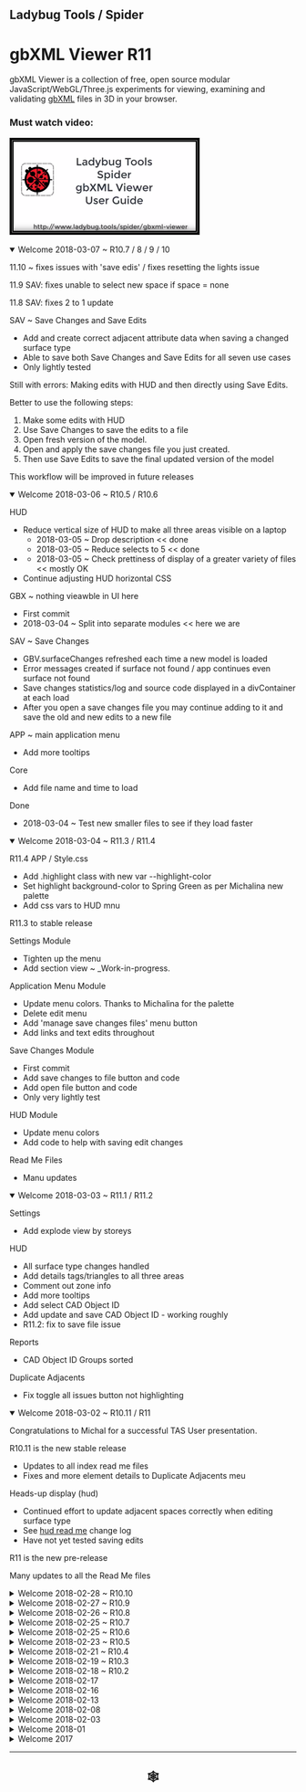 
## Ladybug Tools / Spider

# gbXML Viewer R11

gbXML Viewer is a collection of free, open source modular JavaScript/WebGL/Three.js experiments for viewing, examining and validating [gbXML]( http://gbxml.org ) files in 3D in your browser.


### Must watch video:
[![gbXML Viewer User Guide]( ../../../images/gbxml-viewer-user-guide-300px.png )]( https://www.youtube.com/watch?v=YqEkc3rvxYs )

<!--
<details open>

<summary>Welcome  ~ R.</summary>

</details>
-->


<details open>

<summary>Welcome 2018-03-07 ~ R10.7 / 8 / 9 / 10</summary>

11.10 ~ fixes issues with 'save edis' / fixes resetting the lights issue

11.9 SAV: fixes unable to select new space if space = none

11.8 SAV: fixes 2 to 1 update

SAV ~ Save Changes and Save Edits

* Add and create correct adjacent attribute data when saving a changed surface type
* Able to save both Save Changes and Save Edits for all seven use cases
* Only lightly tested

Still with errors: Making edits with HUD and then directly using Save Edits.

Better to use the following steps:

1. Make some edits with HUD
2. Use Save Changes to save the edits to a file
3. Open fresh version of the model.
4. Open and apply the save changes file you just created.
5. Then use Save Edits to save the final updated version of the model

This workflow will be improved in future releases

</details><details open>

<summary>Welcome 2018-03-06  ~ R10.5 / R10.6</summary>

HUD

* Reduce vertical size of HUD to make all three areas visible on a laptop
	* 2018-03-05 ~ Drop description << done
	* 2018-03-05 ~ Reduce selects to 5 << done
* * 2018-03-05 ~ Check prettiness of display of a greater variety of files << mostly OK
* Continue adjusting HUD horizontal CSS

GBX ~ nothing vieawble in UI here
* First commit
* 2018-03-04 ~ Split into separate modules << here we are

SAV ~ Save Changes
* GBV.surfaceChanges refreshed each time a new model is loaded
* Error messages created if surface not found / app continues even surface not found
* Save changes statistics/log and source code displayed in a divContainer at each load
* After you open a save changes file you may continue adding to it and save the old and new edits to a new file

APP ~ main application menu

* Add more tooltips

Core

* Add file name and time to load

Done

* 2018-03-04 ~ Test new smaller files to see if they load faster

</details><details open>

<summary>Welcome 2018-03-04 ~ R11.3 / R11.4 </summary>

R11.4
APP / Style.css
* Add .highlight class with new var --highlight-color
* Set highlight background-color to Spring Green as per Michalina new palette
* Add css vars to HUD mnu

R11.3 to stable release

Settings Module

* Tighten up the menu
* Add section view ~ _Work-in-progress.

Application Menu Module

* Update menu colors. Thanks to Michalina for the palette
* Delete edit menu
* Add 'manage save changes files' menu button
* Add links and text edits throughout

Save Changes Module

* First commit
* Add save changes to file button and code
* Add open file button and code
* Only very lightly test

HUD Module

* Update menu colors
* Add code to help with saving edit changes

Read Me Files

* Manu updates

</details><details open>

<summary>Welcome 2018-03-03 ~ R11.1 / R11.2</summary>

Settings

* Add explode view by storeys

HUD

* All surface type changes handled
* Add details tags/triangles to all three areas
* Comment out zone info
* Add more tooltips
* Add select CAD Object ID
* Add update and save CAD Object ID - working roughly
* R11.2: fix to save file issue

Reports

* CAD Object ID Groups sorted

Duplicate Adjacents

* Fix toggle all issues button not highlighting

</details><details open>

<summary>Welcome 2018-03-02 ~ R10.11 / R11</summary>

Congratulations to Michal for a successful TAS User presentation.

R10.11 is the new stable release

* Updates to all index read me files
* Fixes and more element details to Duplicate Adjacents meu

Heads-up display (hud)
* Continued effort to update adjacent spaces correctly when editing surface type
* See [hud read me]( http://www.ladybug.tools/spider/index.html#gbxml-viewer/r10-11/gv-hud/README.md ) change log
* Have not yet tested saving edits

R11 is the new pre-release

Many updates to all the Read Me files

</details><details>

<summary>Welcome 2018-02-28 ~ R10.10</summary>

R10.:1O:10.1
* HUD select now sho 8 items instead of 10
R10.:1O:10.2 / R10.:1O:10.4 / R10.:1O:10.5
* Various menu size fixes
R10.:1O:10.3
* Save file working again



R10.10
SET
* Passed through JSLint ~ many slight fixes
* Toggle Ortho camera now working
* Update name space variables

APP
* Update name space variables

HUD
* Update name space variables
* Fix no-scroll select surface
* Rejig update buttons
* Improve menu width handling
* When change type, adjacent spaces update more correctly

</details><details>

<summary>Welcome 2018-02-27 ~ R10.9</summary>

Reports
* Fix silly devLog bug that was breaking everything
* Fix visibility toggles
* Add new menu item: CAD Object ID Groups < wishlist item

HUD
* Add modified by button
* Add select surface list
	* Issue with using cursor keys
* Add input surface ID
* Started update surface adjacent spaces
* Started fix surface type adjacent space update
	* Handling changes to number of adjacent spaces still incomplete - ie from shade to interior wall

Settings
* Explode view with minus, reset and plus buttons
* Starting to be interesting / need separate horizontal and vertical scaling

10.9.2
* Fix surface normals not showing
* Fix Duplicate CADObjectId not showing

</details><details>

<summary>Welcome 2018-02-26 ~ R10.8</summary>

App
* Menus reset when new model loaded

HUD
* Fix delete not deleting
* Add ZXCV access keys to toggle visibility
	* ALT + key to toggle element/surfaces/edges/all
* Add input and select alternative spaces

</details><details>

<summary>Welcome 2018-02-25 ~ R10.7</summary>

R10.7
* All modules updated. Name space fixes etc

Heads-up Display
* Many fixes
* Streamline/simplify the UI

Edit Duplicate Adjacents
* Simplified
* Works more closely with HUD

Done
* 2018-02-18 ~ Drag and drop broken
* 2018-02-11 ~ Theo: update links to new folder
* 2018-02-11 ~ Theo: Fix explode view so it works


</details><details>

<summary>Welcome 2018-02-25 ~ R10.6</summary>
* Add GBV module
	* No user iterface interaction / all behind the scenes
	* Standardizes and simplifies many viewing functions
* Add 'edit duplicate adjacents' module
	* Finds all instances of surfaces with two identical adjacent spaces
	* Tools to help with understanding circumstances
	* At a very early stage. Cannot edit or save yet

</details><details>

<summary>Welcome 2018-02-23 ~ R10.5</summary>

* Add 'edit duplicate surfaces' module
	* Finds all instances of two surfaces with identical coordinates
	* Tools to help with understanding circumstances
	* Delete duplicates and save changes



</details><details>

<summary>Welcome 2018-02-21 ~ R10.4</summary>

* Many fixes 'under the hood' / User interface has few changes
* [Name spaces]( https://en.wikipedia.org/wiki/Namespace ) implemented for much of the code
	* Prevents functions and variables in one module trashing a similarly named items in another module
* 'Edit file' workflow improved

</details><details>

<summary>Welcome 2018-02-19 ~ R10.3</summary>

* Many fixes
* Menus move more smoothly
* Editing, deleting and saving all working - but testing has just started
* HUD updates with Editor and reports


</details><details>

<summary>Welcome 2018-02-18 ~ R10.2</summary>


Add Edit module. All menus movable and resizable. Many fixes throughout. In the Settings menu, the 'Explode view' feature is still not perfect but has been much improved.

Three.js core:
	* If location.hash calls for non-gbXML file then load default file
	* Feeble start to name spacing
	* Update test script titles
	* Update readme links

Gallery
	* Fix HR issues
	* Test works OK
	* Fix readme links

Editor
	* Added to GV App
	* Standalone test file also works
	* Not fully tested/completed

App
	* divContainer
		* resizes more nicely
		* styles enhanced
	* divMenu
		* resizes and moves - a bit flakey though


</details><details>

<summary>Welcome 2018-02-17</summary>

Add three more modules: heads-up display, first person camera and save.

* Add HUD, first person and Save to R10
* Update and enhance template style sheet and files



</details><details>

<summary>Welcome 2018-02-16</summary>


R10 first commit. A significant revision. The code is smaller, simpler and faster. About half the R9 code is in 10. The remaining modules should be available soon.

The interface give more emphasis to the model - and less to the menus. And, of course, new and more colors.

### 2018-02-16 ~ Theo

R10
* First commit

</details><details>

<summary>Welcome 2018-02-13</summary>


Settings menu: Explode view beginning to operate as desired. Still much to do to improve the user experience. Reload web page required to fully reset view.

### 2018-02-13 ~ Theo

* Settings:
	* Explode view beginning to operate as desired.
	* Still much to do to improve the user experience
	* Reload web page required to fully reset view.


### 2018-02-11 ~ Theo

* App & HUD: More efforts on touch-enabled interaction and Apple support

Done at one time or another
* 2017-12-07 ~ Theo: Add better size adjustment to text box
* 2017-12-02 ~ Michal: Add filters to ignore shade surfaces. Or perhaps only display for certain surface types
* 2017-12-07 ~ Theo: Refresh reports each time a new model is loaded
* 2017-12-02 ~ Michal: Do a better job of displaying/reporting duplicates
* 2017-12-02 ~ Michal: Highlight and display surfaces that are inside larger surfaces


### 2018-02-10 ~ Theo

* HUD:
	* Adjust position of placards
	* Add polyloop telltales


### 2018-02-09 ~ Theo

* R9.9
* App: Add sucky iOS iframe auto-resize workaround
* HUD:
	* Enable draggable and resizable div
		* Not yet working on mobile devices
	* Fix CASObjectId issue
	* Add volume output
	* Add more console.log outputs
	* Add telltales with vertex numbering

</details><details>

<summary>Welcome 2018-02-08</summary>

### 2018-02-08 ~ Theo
Core now corrects for duplicate vertices and other errors in gbXML files. HUD adds many more buttons

* R9.8a
* HUD: Add many new buttons to display
	* ID
	* Type
	* CAD Object ID
	* Spaces
	* Storeys
	* Visibility
* Core: Add checks for duplicate extra vertices in gbXML file vertices data


### 2018-02-07 ~ Theo

* R9.7
* HUD
	* Add toggle surface type button
	* Add display CAD Object button
	* Add toggle visibility button
	* Add all visible button
	* Duplicate coordinates now highlighted in yellow


</details><details>

<summary>Welcome 2018-02-03</summary>


Starting to add saving and editing. Help text added to Reports menu. Storey and Space readout in Core work better.

### 2018-02-02 ~ Theo

* R9.6a
* Core: add  gbxml var
* Cure: clear divLog with reset view
* Reports: fix issues with storey and space readout in core
* Help text added to Reports menu.
* Save File: first commit
* App: add save file button


</details><details>

<summary>Welcome 2018-01</summary>


### 2018-01-27 ~ Theo

* R9.5
* Core: drop createReport
* Reports Fix no data for single space issue
* Reports: Fix incorrect space numbering
* App: Add onloadThreejs to clean up reports

### 2018-01-17 ~ Theo

* App R9.3
* Add Octocat link to App menu
* Change default read me from release read me to main read me
* Read me iframe link from App to Core
* Add link to release red me on menu
* Add Sun Range links to read me


## 2018-01-02 ~ Theo

* Fixing and updating all the R9 module read me files

### 2018-01-01 ~ Theo

Happy new year!

Please welcome gbXML Viewer R9 with its redesigned user experience.

The big new feature is the screen capture utility. Now you can create animated GIFs from your files.

2018-01-02 ~ minor fixes throughout

* R9.0
* Redesigned user experience
	* All modules may loaded and used simultaneously
	* Switch between text and 3D without losing your place
* Has all the modules of R8
* Add screen capture modules

Done
* 2017-12-10 ~ Michal: can we switch off shadows?
* 2017-12-06 ~ Add slider to move ground up or down

</details><details>

<summary>Welcome 2017</summary>
### 2017-12-17 ~ Theo

* Settings
	* Toggle ground and toggle Grid
		* Resets with each new model
		* Auto-positioned at bounding box minimum
		* Buttons added to increase or decrease of height level
	* Toggle surface normals
		* Resets with each new model
	* Add toggle shade and shadows
	* Add explode view horizontal and vertical
		* First pass / still many issues / but will eventually be lots of fun


### 2017-12-16 ~ Theo

* Add 'Robust' Core version


### 2017-12-15 ~ Theo

* Sun Path / Analemma 3D
	* Mostly functioning as intended
	* Minor issues still to be fixed


### 2017-12-13 ~ Theo

* Read Me files
	* Add many links and update text throughout
* Sample files
	* Files renamed in a consistent manner
	* Read me added
* View Updates
	* View update issues a blog posts
* Reports
	* Duplicate CAD IDs sorted and display next to each other
	* Every set of duplicates CAD IDs has its own toggle view button
	* Same toggle view button added to other reports


### 2017-12-12 ~ Theo

* Reports
	* Updated to button tag
	* Storeys: display number and IDs of spaces
	* Surfaces
		* Better handling of on/off toggles
		* Add 'all visible' button
	* Duplicate Coordinates
		* Add visibility toggle for all duplicates
		* Add Space button to toggle view of space
	* Duplicate Adjacencies
		* Add visibility toggle for all duplicates
		* Add length and width of element
	* Tiny Surfaces
		* Add length and width of element
	* Invalid Adjacencies << new item
		* Checks for multiple adjacencies in objects that should only have a single adjacency
* Settings
	* Add toggle buttons for surfaces/edges/all
	* Update colors
	* Colors of duplicates etc unchanged when toggling other color settings
* Many other minor fixes and code clean-up

### 2017-12-10 ~ Theo

R8.10
* Add 'first person' camera
* Add beginning of drawing an analemma
* Exposure type material colors updated
* Update draw normals only if element is visible
	* Use Reports > Surfaces to toggle element visibility then use this command
* Update to 'toggle camera ortho'


Done
* 2017-12-07 ~ Michal: Toggle for Ortho camera
* 2017-12-10 ~ Michal: Update color choices
* 2017-12-10 ~ Michal: can we show normals for selected items only?


### 2017-12-08 ~ Theo

R8.9
* Core
	* Add 'reset view' calls createReport()
* HUD
	* Add toggle button
	* Toggle off when new file loaded

R8.8
* Core
	* Add 'reset view' button resets background, camera, material colors
* Reports
	* Add toggle visibility for each surface type
	* Add display zone count and names per storey

Note
'reset view' button not currently working in reports, so has been disabled for the moment

Done
* 2017-12-07 ~ Michal: toggle for HUD
* 2017-12-08 ~ Michal: reset view: includes background gradient , materials colors or camera ortho
* 2017-12-08 ~ Michal: Storey ability to hide roofs or floor to better see layout
* 2017-12-08 ~ Michal: can we show number of zones per storey?


### 2017-12-07 ~ Theo

R8.7
* Templates: code clean-up
	* Add drag and drop capability
	* Better selection of sample files
* Settings:
	* Add set color by exposure type
	* Add drag and drop capability
	* Better selection of sample files
* Reports
	* Add drag and drop capability
	* Better selection of sample files
	* Add view storey
	* Add is a space has an 'InteriorFloor' or 'SlabOnGrade' or 'RaisedFloor' or 'UndergroundSlab' then zoom into that space
* App2
	* Add drag and drop capability

Done

* 2017-12-01 ~ Load files via drag and drop
* 2017-12-02 ~ Add test file??
* 2017-12-01 ~ Add choice to display in right-side menu

### 2017-12-06 ~ Theo

App2 R8.5
12:44
* Fixed: reset view not resetting surfaces visible
* Settings: add toggle grid
* Settings: add toggle ground
* App2: add footer

* 2017-12-01 ~ Add a 'ground' that can receive shadow

8.6
21:32
* Fix some of the reset view issues
* Highlight all duplicate adjacencies in red
* Add better spacing between duplicate adjacencies log
* Tiny surface telltale now has opacity - so you can see very tine things inside the telltale
* location hash and splash screen working together better
* Add button to turn off heads-up - not yet a nice toggle

### 2017-12-05 ~ Theo

R8.5 ~ new user interface
* Everything in left menu


### 2017-12-04 ~ Theo

Little fixes and new features everywhere

* Add buttons to heads-up display
* Add choices to Settings
* Add surface edges and rest buttons to core
* 2017-12-02 ~ Michal: Zoom and center duplicate surfaces, duplicate coordinates, tiny surfaces
* 2017-12-01 ~ Add better display = none on new file loaded
* 2017-12-01 ~ Add hamburger/slider menu
* 2017-12-01 ~ Michal: Locate camera/controls target inside a given space / zoom into the space


### 2017-12-03 ~ Theo

* 2017-12-02 ~ Michal: Report and display surfaces with duplicate CAD IDs
* 2017-12-02 ~ Michal: Highlight and display tiny areas << Added Report > Tiny Surfaces

### 2017-12-02 ~ Theo

* 2017-12-01 ~ Michal: load local files via location.hash < see read me for Core module

### 2017-11-30

* First Commit


</details>

***

<h2 onclick=divMenu.scrollTop=0; style=cursor:pointer;text-align:center; title='go to top and, btw, my web is better than your web' > &#x1f578; </h2>
